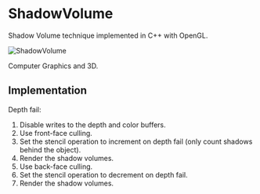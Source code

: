 # ShadowVolume
Shadow Volume technique implemented in C++ with OpenGL.

![ShadowVolume](https://image.ibb.co/maYiqH/Screenshot_2018_03_19_12_08_19.png)

Computer Graphics and 3D.

## Implementation
Depth fail:

1. Disable writes to the depth and color buffers.
2. Use front-face culling.
3. Set the stencil operation to increment on depth fail (only count shadows behind the object).
4. Render the shadow volumes.
5. Use back-face culling.
6. Set the stencil operation to decrement on depth fail.
7. Render the shadow volumes.
